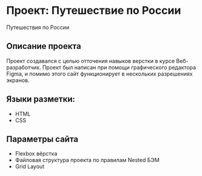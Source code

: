 # Проект: Путешествие по России

Путешествия по России

## Описание проекта

Проект создавался с целью отточения навыков верстки в курсе Веб-разработчик. Проект был написан при помощи графического редактора Figma, и помимо этого сайт функционирует в нескольких разрешениях экранов.

## Языки разметки:

- HTML
- CSS

## Параметры сайта

- Flexbox вёрстка
- Файловая структура проекта по правилам Nested БЭМ
- Grid Layout
